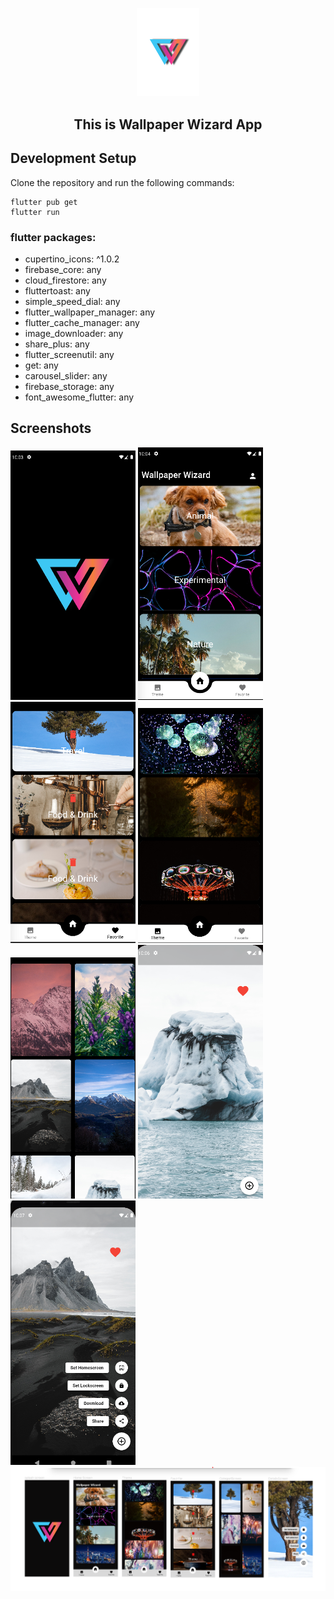 <p align="center"> 
  <tr>
     <td><img src="/assets/icon/logo1.png" width=100 ></td>
  </tr>
  <h2 align="center">This is Wallpaper Wizard App<h2>
 </p>
 
## Development Setup
Clone the repository and run the following commands:
```
flutter pub get
flutter run
```
 
### flutter packages:
- cupertino_icons: ^1.0.2
- firebase_core: any
- cloud_firestore: any
- fluttertoast: any
- simple_speed_dial: any
- flutter_wallpaper_manager: any
- flutter_cache_manager: any
- image_downloader: any
- share_plus: any
- flutter_screenutil: any
- get: any
- carousel_slider: any
- firebase_storage: any
- font_awesome_flutter: any

## Screenshots
<img src="./assets/splash_screen.png" width=200> <img src="./assets/home_screen.png" width=200> <img src="./assets/favorite_screen.png" width=200> 
<img src="./assets/theme.png" width=200><img src="./assets/categori_screen.png" width=200> <img src="./assets/details_screen.png" width=200> 
<img src="./assets/set_welpaper.png" width=200> 
<img src="./assets/figma.png"> 
